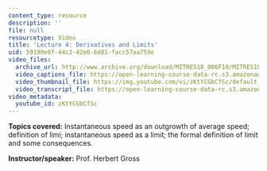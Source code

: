 ```yaml
---
content_type: resource
description: ''
file: null
resourcetype: Video
title: 'Lecture 4: Derivatives and Limits'
uid: 59190e0f-44c2-42e0-6d81-facc57aa759e
video_files:
  archive_url: http://www.archive.org/download/MITRES18_006F10/MITRES18_006F10_26_0104_300k.mp4
  video_captions_file: https://open-learning-course-data-rc.s3.amazonaws.com/res-18-006-calculus-revisited-single-variable-calculus-fall-2010/a8b2a103b24d57ec832be57c5ef72a06_zKtYCGbCfSc.vtt
  video_thumbnail_file: https://img.youtube.com/vi/zKtYCGbCfSc/default.jpg
  video_transcript_file: https://open-learning-course-data-rc.s3.amazonaws.com/res-18-006-calculus-revisited-single-variable-calculus-fall-2010/c9d22d9bdc27d88b4ad2a068d523582b_zKtYCGbCfSc.pdf
video_metadata:
  youtube_id: zKtYCGbCfSc
---
```


**Topics covered:** Instantaneous speed as an outgrowth of average speed; definition of limi; instantaneous speed as a limit; the formal definition of limit and some consequences.

**Instructor/speaker:** Prof. Herbert Gross